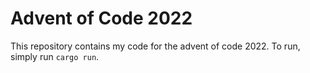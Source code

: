 # Advent of Code 2022

This repository contains my code for the advent of code 2022.
To run, simply run `cargo run`.